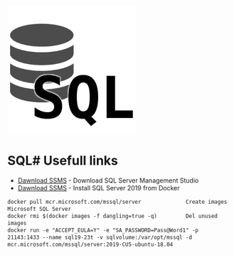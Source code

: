 ![Иллюстрация к проекту](https://github.com/Hamidalion/RepoPicture/blob/master/sql-logo.png)

# SQL# Usefull links 

- [Dawnload SSMS](https://docs.microsoft.com/en-us/sql/ssms/download-sql-server-management-studio-ssms?view=sql-server-ver15) - Download SQL Server Management Studio
- [Dawnload SSMS](https://www.microsoft.com/en-us/sql-server/sql-server-downloads) - Install SQL Server 2019 from Docker
```
docker pull mcr.microsoft.com/mssql/server              Create images Microsoft SQL Server
docker rmi $(docker images -f dangling=true -q)         Del unused images
docker run -e "ACCEPT_EULA=Y" -e "SA_PASSWORD=Pass@Word1" -p 21143:1433 --name sql19-23t -v sqlvolume:/var/opt/mssql -d mcr.microsoft.com/mssql/server:2019-CU5-ubuntu-18.04
```
